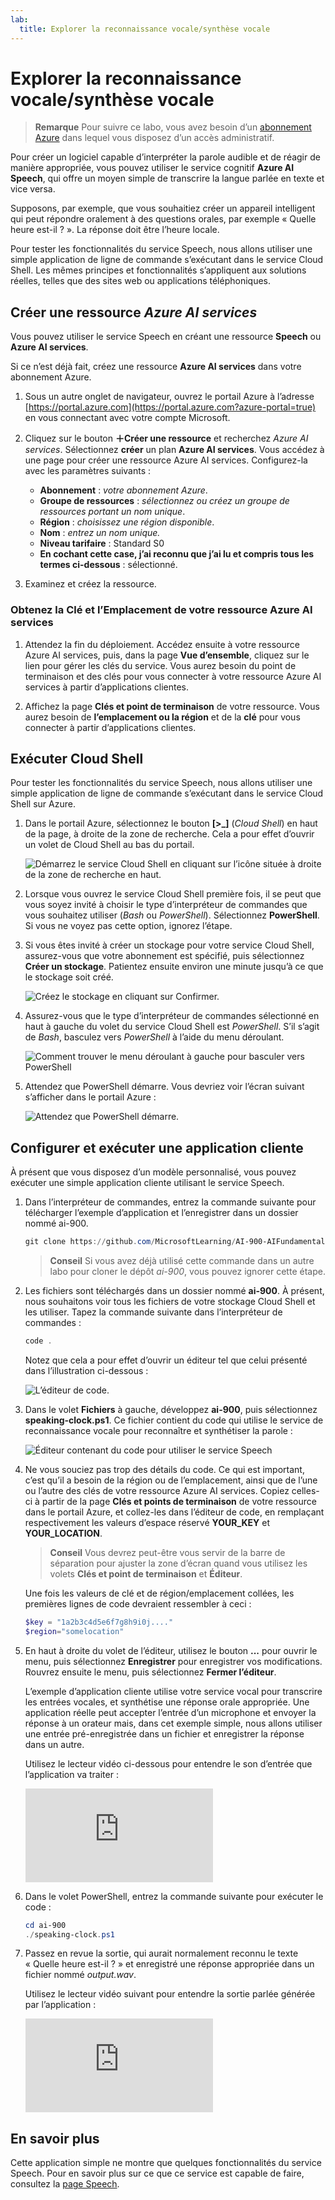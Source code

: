 ```yaml
---
lab:
  title: Explorer la reconnaissance vocale/synthèse vocale
---
```


# Explorer la reconnaissance vocale/synthèse vocale

> **Remarque** Pour suivre ce labo, vous avez besoin d’un [abonnement Azure](https://azure.microsoft.com/free?azure-portal=true) dans lequel vous disposez d’un accès administratif.

Pour créer un logiciel capable d’interpréter la parole audible et de réagir de manière appropriée, vous pouvez utiliser le service cognitif **Azure AI Speech**, qui offre un moyen simple de transcrire la langue parlée en texte et vice versa.

Supposons, par exemple, que vous souhaitiez créer un appareil intelligent qui peut répondre oralement à des questions orales, par exemple « Quelle heure est-il ? ». La réponse doit être l’heure locale.

Pour tester les fonctionnalités du service Speech, nous allons utiliser une simple application de ligne de commande s’exécutant dans le service Cloud Shell. Les mêmes principes et fonctionnalités s’appliquent aux solutions réelles, telles que des sites web ou applications téléphoniques.

## Créer une ressource *Azure AI services*

Vous pouvez utiliser le service Speech en créant une ressource **Speech** ou **Azure AI services**.

Si ce n’est déjà fait, créez une ressource **Azure AI services** dans votre abonnement Azure.

1. Sous un autre onglet de navigateur, ouvrez le portail Azure à l’adresse [https://portal.azure.com](https://portal.azure.com?azure-portal=true) en vous connectant avec votre compte Microsoft.

1. Cliquez sur le bouton **&#65291;Créer une ressource** et recherchez *Azure AI services*. Sélectionnez **créer** un plan **Azure AI services**. Vous accédez à une page pour créer une ressource Azure AI services. Configurez-la avec les paramètres suivants :
    - **Abonnement** : *votre abonnement Azure*.
    - **Groupe de ressources** : *sélectionnez ou créez un groupe de ressources portant un nom unique*.
    - **Région** : *choisissez une région disponible*.
    - **Nom** : *entrez un nom unique.*
    - **Niveau tarifaire** : Standard S0
    - **En cochant cette case, j’ai reconnu que j’ai lu et compris tous les termes ci-dessous** : sélectionné.

1. Examinez et créez la ressource.

### Obtenez la Clé et l’Emplacement de votre ressource Azure AI services

1. Attendez la fin du déploiement. Accédez ensuite à votre ressource Azure AI services, puis, dans la page **Vue d’ensemble**, cliquez sur le lien pour gérer les clés du service. Vous aurez besoin du point de terminaison et des clés pour vous connecter à votre ressource Azure AI services à partir d’applications clientes.

1. Affichez la page **Clés et point de terminaison** de votre ressource. Vous aurez besoin de **l’emplacement ou la région** et de la **clé** pour vous connecter à partir d’applications clientes.

## Exécuter Cloud Shell

Pour tester les fonctionnalités du service Speech, nous allons utiliser une simple application de ligne de commande s’exécutant dans le service Cloud Shell sur Azure.

1. Dans le portail Azure, sélectionnez le bouton **[>_]** (*Cloud Shell*) en haut de la page, à droite de la zone de recherche. Cela a pour effet d’ouvrir un volet de Cloud Shell au bas du portail.

    ![Démarrez le service Cloud Shell en cliquant sur l’icône située à droite de la zone de recherche en haut.](media/recognize-synthesize-speech/powershell-portal-guide-1.png)

1. Lorsque vous ouvrez le service Cloud Shell première fois, il se peut que vous soyez invité à choisir le type d’interpréteur de commandes que vous souhaitez utiliser (*Bash* ou *PowerShell*). Sélectionnez **PowerShell**. Si vous ne voyez pas cette option, ignorez l’étape.  

1. Si vous êtes invité à créer un stockage pour votre service Cloud Shell, assurez-vous que votre abonnement est spécifié, puis sélectionnez **Créer un stockage**. Patientez ensuite environ une minute jusqu’à ce que le stockage soit créé.

    ![Créez le stockage en cliquant sur Confirmer.](media/recognize-synthesize-speech/powershell-portal-guide-2.png)

1. Assurez-vous que le type d’interpréteur de commandes sélectionné en haut à gauche du volet du service Cloud Shell est *PowerShell*. S’il s’agit de *Bash*, basculez vers *PowerShell* à l’aide du menu déroulant.

    ![Comment trouver le menu déroulant à gauche pour basculer vers PowerShell](media/recognize-synthesize-speech/powershell-portal-guide-3.png)

1. Attendez que PowerShell démarre. Vous devriez voir l’écran suivant s’afficher dans le portail Azure :  

    ![Attendez que PowerShell démarre.](media/recognize-synthesize-speech/powershell-prompt.png)

## Configurer et exécuter une application cliente

À présent que vous disposez d’un modèle personnalisé, vous pouvez exécuter une simple application cliente utilisant le service Speech.

1. Dans l’interpréteur de commandes, entrez la commande suivante pour télécharger l’exemple d’application et l’enregistrer dans un dossier nommé ai-900.

    ```PowerShell
    git clone https://github.com/MicrosoftLearning/AI-900-AIFundamentals ai-900
    ```

    >**Conseil** Si vous avez déjà utilisé cette commande dans un autre labo pour cloner le dépôt *ai-900*, vous pouvez ignorer cette étape.

1. Les fichiers sont téléchargés dans un dossier nommé **ai-900**. À présent, nous souhaitons voir tous les fichiers de votre stockage Cloud Shell et les utiliser. Tapez la commande suivante dans l’interpréteur de commandes :

     ```PowerShell
    code .
    ```

    Notez que cela a pour effet d’ouvrir un éditeur tel que celui présenté dans l’illustration ci-dessous :

    ![L’éditeur de code.](media/recognize-synthesize-speech/powershell-portal-guide-4.png)

1. Dans le volet **Fichiers** à gauche, développez **ai-900**, puis sélectionnez **speaking-clock.ps1**. Ce fichier contient du code qui utilise le service de reconnaissance vocale pour reconnaître et synthétiser la parole :

    ![Éditeur contenant du code pour utiliser le service Speech](media/recognize-synthesize-speech/speaking-clock-code.png)

1. Ne vous souciez pas trop des détails du code. Ce qui est important, c’est qu’il a besoin de la région ou de l’emplacement, ainsi que de l’une ou l’autre des clés de votre ressource Azure AI services. Copiez celles-ci à partir de la page **Clés et points de terminaison** de votre ressource dans le portail Azure, et collez-les dans l’éditeur de code, en remplaçant respectivement les valeurs d’espace réservé **YOUR_KEY** et **YOUR_LOCATION**.

    > **Conseil** Vous devrez peut-être vous servir de la barre de séparation pour ajuster la zone d’écran quand vous utilisez les volets **Clés et point de terminaison** et **Éditeur**.

    Une fois les valeurs de clé et de région/emplacement collées, les premières lignes de code devraient ressembler à ceci :

    ```PowerShell
    $key = "1a2b3c4d5e6f7g8h9i0j...."
    $region="somelocation"
    ```

1. En haut à droite du volet de l’éditeur, utilisez le bouton **...** pour ouvrir le menu, puis sélectionnez **Enregistrer** pour enregistrer vos modifications. Rouvrez ensuite le menu, puis sélectionnez **Fermer l’éditeur**.

    L’exemple d’application cliente utilise votre service vocal pour transcrire les entrées vocales, et synthétise une réponse orale appropriée. Une application réelle peut accepter l’entrée d’un microphone et envoyer la réponse à un orateur mais, dans cet exemple simple, nous allons utiliser une entrée pré-enregistrée dans un fichier et enregistrer la réponse dans un autre.

    Utilisez le lecteur vidéo ci-dessous pour entendre le son d’entrée que l’application va traiter :

    <div class="embeddedvideo"><iframe src="https://www.microsoft.com/videoplayer/embed/RWMAvi" frameborder="0" allowfullscreen="true" data-linktype="external"></iframe></div>

1. Dans le volet PowerShell, entrez la commande suivante pour exécuter le code :

    ```PowerShell
    cd ai-900
    ./speaking-clock.ps1
    ```

1. Passez en revue la sortie, qui aurait normalement reconnu le texte « Quelle heure est-il ? » et enregistré une réponse appropriée dans un fichier nommé *output.wav*.

    Utilisez le lecteur vidéo suivant pour entendre la sortie parlée générée par l’application :

    <div class="embeddedvideo"><iframe src="https://www.microsoft.com/videoplayer/embed/RWMSIU" frameborder="0" allowfullscreen="true" data-linktype="external"></iframe></div>

## En savoir plus

Cette application simple ne montre que quelques fonctionnalités du service Speech. Pour en savoir plus sur ce que ce service est capable de faire, consultez la [page Speech](https://azure.microsoft.com/services/cognitive-services/speech-services/).
